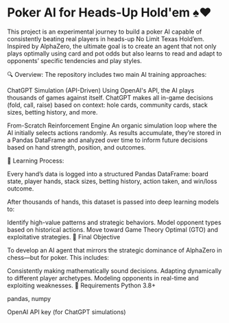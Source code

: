 # Poker AI for Heads-Up Hold'em ♠️♥️

This project is an experimental journey to build a poker AI capable of consistently beating real players in heads-up No Limit Texas Hold’em. Inspired by AlphaZero, the ultimate goal is to create an agent that not only plays optimally using card and pot odds but also learns to read and adapt to opponents’ specific tendencies and play styles.

🔍 Overview: The repository includes two main AI training approaches:

ChatGPT Simulation (API-Driven) Using OpenAI's API, the AI plays thousands of games against itself. ChatGPT makes all in-game decisions (fold, call, raise) based on context: hole cards, community cards, stack sizes, betting history, and more.

From-Scratch Reinforcement Engine An organic simulation loop where the AI initially selects actions randomly. As results accumulate, they’re stored in a Pandas DataFrame and analyzed over time to inform future decisions based on hand strength, position, and outcomes.

🧠 Learning Process:

Every hand’s data is logged into a structured Pandas DataFrame: board state, player hands, stack sizes, betting history, action taken, and win/loss outcome.

After thousands of hands, this dataset is passed into deep learning models to:

Identify high-value patterns and strategic behaviors.
Model opponent types based on historical actions.
Move toward Game Theory Optimal (GTO) and exploitative strategies.
🎯 Final Objective

To develop an AI agent that mirrors the strategic dominance of AlphaZero in chess—but for poker. This includes:

Consistently making mathematically sound decisions.
Adapting dynamically to different player archetypes.
Modeling opponents in real-time and exploiting weaknesses.
🚧 Requirements Python 3.8+

pandas, numpy

OpenAI API key (for ChatGPT simulations)
